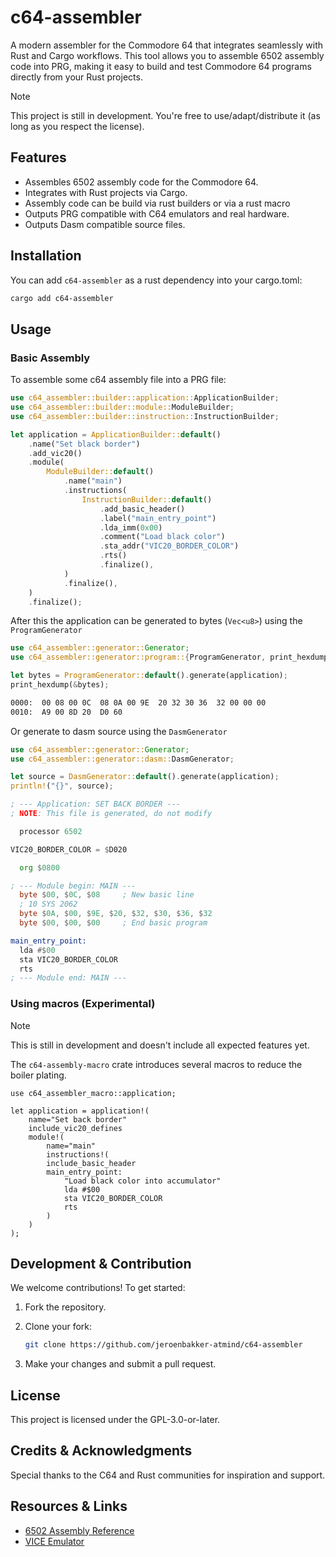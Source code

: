 # c64-assembler

A modern assembler for the Commodore 64 that integrates seamlessly with Rust and Cargo workflows. This tool allows you to assemble 6502 assembly code into PRG, making it easy to build and test Commodore 64 programs directly from your Rust projects.

> [!NOTE]
> This project is still in development. You're free to use/adapt/distribute it (as long as you respect the license).

## Features

- Assembles 6502 assembly code for the Commodore 64.
- Integrates with Rust projects via Cargo.
- Assembly code can be build via rust builders or via a rust macro
- Outputs PRG compatible with C64 emulators and real hardware.
- Outputs Dasm compatible source files.

## Installation

You can add `c64-assembler` as a rust dependency into your cargo.toml:

```sh
cargo add c64-assembler
```

## Usage

### Basic Assembly

To assemble some c64 assembly file into a PRG file:

```rust
use c64_assembler::builder::application::ApplicationBuilder;
use c64_assembler::builder::module::ModuleBuilder;
use c64_assembler::builder::instruction::InstructionBuilder;

let application = ApplicationBuilder::default()
    .name("Set black border")
    .add_vic20()
    .module(
        ModuleBuilder::default()
            .name("main")
            .instructions(
                InstructionBuilder::default()
                    .add_basic_header()
                    .label("main_entry_point")
                    .lda_imm(0x00)
                    .comment("Load black color")
                    .sta_addr("VIC20_BORDER_COLOR")
                    .rts()
                    .finalize(),
            )
            .finalize(),
    )
    .finalize();
```

After this the application can be generated to bytes (`Vec<u8>`) using the `ProgramGenerator`

```rust
use c64_assembler::generator::Generator;
use c64_assembler::generator::program::{ProgramGenerator, print_hexdump};

let bytes = ProgramGenerator::default().generate(application);
print_hexdump(&bytes);
```

```txt
0000:  00 08 00 0C  08 0A 00 9E  20 32 30 36  32 00 00 00
0010:  A9 00 8D 20  D0 60
```

Or generate to dasm source using the `DasmGenerator`

```rust
use c64_assembler::generator::Generator;
use c64_assembler::generator::dasm::DasmGenerator;

let source = DasmGenerator::default().generate(application);
println!("{}", source);
```

```asm
; --- Application: SET BACK BORDER ---
; NOTE: This file is generated, do not modify

  processor 6502

VIC20_BORDER_COLOR = $D020

  org $0800

; --- Module begin: MAIN ---
  byte $00, $0C, $08     ; New basic line
  ; 10 SYS 2062
  byte $0A, $00, $9E, $20, $32, $30, $36, $32
  byte $00, $00, $00     ; End basic program

main_entry_point:
  lda #$00
  sta VIC20_BORDER_COLOR
  rts
; --- Module end: MAIN ---
```

### Using macros (Experimental)

> [!NOTE]
> This is still in development and doesn't include all expected features yet.

The `c64-assembly-macro` crate introduces several macros to reduce the boiler plating.

```
use c64_assembler_macro::application;

let application = application!(
    name="Set back border"
    include_vic20_defines
    module!(
        name="main"
        instructions!(
        include_basic_header
        main_entry_point:
            "Load black color into accumulator"
            lda #$00
            sta VIC20_BORDER_COLOR
            rts
        )
    )
);
```



## Development & Contribution

We welcome contributions! To get started:

1. Fork the repository.

2. Clone your fork:

   ```sh
   git clone https://github.com/jeroenbakker-atmind/c64-assembler
   ```

3. Make your changes and submit a pull request.

## License

This project is licensed under the GPL-3.0-or-later.

## Credits & Acknowledgments

Special thanks to the C64 and Rust communities for inspiration and support.

## Resources & Links

- [6502 Assembly Reference](https://www.masswerk.at/6502/)
- [VICE Emulator](https://vice-emu.sourceforge.io/)
